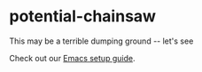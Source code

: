 # potential-chainsaw
This may be a terrible dumping ground -- let's see

Check out our [Emacs setup guide](dot-emacs-dot-d).
